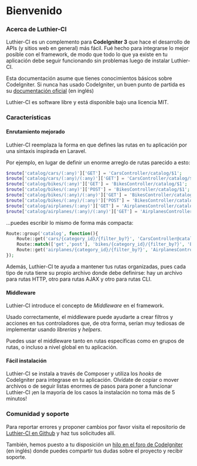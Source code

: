 [//]: # ([author] Anderson Salas)
[//]: # ([meta_description] Lee la documentación oficial de Luthier-CI y descubre las posibilidades que te ofrece, mira ejemplos, casos de uso y mucho más)

# Bienvenido

### Acerca de Luthier-CI

Luthier-CI es un complemento para  **CodeIgniter 3** que hace el desarrollo de APIs (y sitios web en general) más fácil. Fué hecho para integrarse lo mejor posible con el framework, de modo que todo lo que ya existe en tu aplicación debe seguir funcionando sin problemas luego de instalar Luthier-CI.

Esta documentación asume que tienes conocimientos básicos sobre CodeIgniter. Si nunca has usado CodeIgniter, un buen punto de partida es su [documentación oficial](https://www.codeigniter.com/user_guide) (en inglés)

Luthier-CI es software libre y está disponible bajo una licencia MIT.

### Características

#### Enrutamiento mejorado

Luthier-CI reemplaza la forma en que defines las rutas en tu aplicación por una sintaxis inspirada en Laravel.

Por ejemplo, en lugar de definir un enorme arreglo de rutas parecido a esto:

```php
$route['catalog/cars/(:any)']['GET'] = 'CarsController/catalog/$1';
$route['catalog/cars/(:any)/(:any)']['GET'] = 'CarsController/catalog/$1/$2';
$route['catalog/bikes/(:any)']['GET'] = 'BikesController/catalog/$1';
$route['catalog/bikes/(:any)']['POST'] = 'BikesController/catalog/$1';
$route['catalog/bikes/(:any)/(:any)']['GET'] = 'BikesController/catalog/$1/$2';
$route['catalog/bikes/(:any)/(:any)']['POST'] = 'BikesController/catalog/$1/$2';
$route['catalog/airplanes/(:any)']['GET'] = 'AirplanesController/catalog/$1/$2';
$route['catalog/airplanes/(:any)/(:any)']['GET'] = 'AirplanesController/catalog/$1/$2';
```

...puedes escribir lo mismo de forma más compacta:

```php
Route::group('catalog', function(){
    Route::get('cars/{category_id}/{filter_by?}', 'CarsController@catalog');
    Route::match(['get','post'], 'bikes/{category_id}/{filter_by?}', 'BikesController@catalog');
    Route::get('airplanes/{category_id}/{filter_by?}', 'AirplanesController@catalog');
});
```

Además, Luthier-CI te ayuda a mantener tus rutas organizadas, pues cada tipo de ruta tiene su propio archivo donde debe definirse: hay un archivo para rutas HTTP, otro para rutas AJAX y otro para rutas CLI.

#### Middleware

Luthier-CI introduce el concepto de _Middleware_ en el framework.

Usado correctamente, el middleware puede ayudarte a crear filtros y acciones en tus controladores que, de otra forma, serían muy tediosas de implementar usando _librerías_ y _helpers_.

Puedes usar el middleware tanto en rutas específicas como en grupos de rutas, o incluso a nivel global en tu aplicación.

#### Fácil instalación

Luthier-CI se instala a través de Composer y utiliza los _hooks_ de CodeIgniter para integrase en tu aplicación. Olvídate de copiar o mover archivos o de seguir listas enormes de pasos para poner a funcionar Luthier-CI ¡en la mayoría de los casos la instalación no toma más de 5 minutos!

### Comunidad y soporte

Para reportar errores y proponer cambios por favor visita el repositorio de [Luthier-CI en Github](https://github.com/ingeniasoftware/luthier-ci) y haz tus solicitudes allí.

También, hemos puesto a tu disposición un [hilo en el foro de CodeIgniter](https://forum.codeigniter.com/thread-70497.html) (en inglés) donde puedes compartir tus dudas sobre el proyecto y recibir soporte.